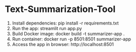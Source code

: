 # Text-Summarization-Tool
1. Install dependencies:
   pip install -r requirements.txt
2. Run the app:
   streamlit run app.py
3. Build Docker image:
   docker build -t summarizer-app .
4. Run container:
   docker run -p 8501:8501 summarizer-app
5. Access the app in browser:
   http://localhost:8501
